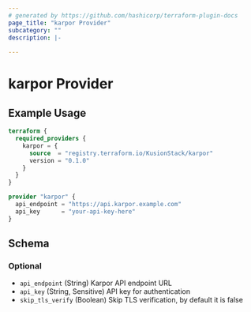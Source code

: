 ```yaml
---
# generated by https://github.com/hashicorp/terraform-plugin-docs
page_title: "karpor Provider"
subcategory: ""
description: |-
  
---
```


# karpor Provider



## Example Usage

```terraform
terraform {
  required_providers {
    karpor = {
      source  = "registry.terraform.io/KusionStack/karpor"
      version = "0.1.0"
    }
  }
}

provider "karpor" {
  api_endpoint = "https://api.karpor.example.com"
  api_key      = "your-api-key-here"
}
```

<!-- schema generated by tfplugindocs -->
## Schema

### Optional

- `api_endpoint` (String) Karpor API endpoint URL
- `api_key` (String, Sensitive) API key for authentication
- `skip_tls_verify` (Boolean) Skip TLS verification, by default it is false
